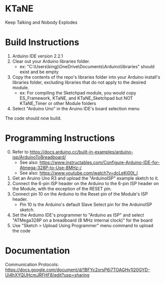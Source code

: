 # KTaNE
Keep Talking and Nobody Explodes

# Build Instructions
1. Arduino IDE version 2.2.1
2. Clear out your Arduino libraries folder.
    - ex: "C:\Users\kingj\OneDrive\Documents\Arduino\libraries\" should exist and be empty
3. Copy the contents of the repo's libraries folder into your Arduino install's libraries folder, excluding libraries that do not apply to the desired module.
    - ex: For compiling the Sketchpad module, you would copy ES_Framework, KTaNE, and KTaNE_Sketchpad but NOT KTaNE_Timer or other Module folders
4. Select "Arduino Uno" in the Aruino IDE's board selection menu

The code should now build.

# Programming Instructions
0. Refer to https://docs.arduino.cc/built-in-examples/arduino-isp/ArduinoToBreadboard/
    - See also: https://www.instructables.com/Configure-Arduino-IDE-for-Atmega-328P-to-Use-8MHz-/
    - See also: https://www.youtube.com/watch?v=dcLeKj00t_I
1. Get an Aruino Uno R3 and upload the "ArduinoISP" example sketch to it.
3. Connect the 6-pin ISP header on the Arduino to the 6-pin ISP header on the Module, with the exception of the RESET pin.
4. Connect pin 10 on the Arduino to the Reset pin of the Module's ISP header.
    - Pin 10 is the Arduino's default Slave Select pin for the ArduinoISP sketch.
5. Set the Arduino IDE's programmer to "Arduino as ISP" and select "ATMega328P on a breadboard (8 MHz internal clock)" for the board
6. Use "Sketch > Upload Using Programmer" menu command to upload the code

# Documentation
Communication Protocols:
https://docs.google.com/document/d/1BFYc2orsP6i7TOAGHv1l20GYD-Ui4hXYQUHcmJRFHF8/edit?usp=sharing
